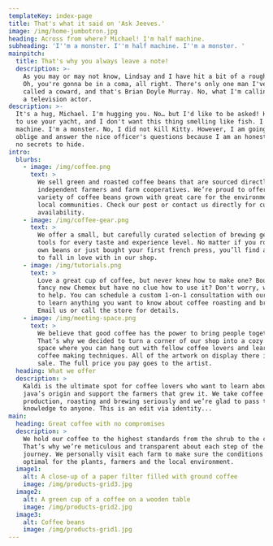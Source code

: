 ```yaml
---
templateKey: index-page
title: That's what it said on 'Ask Jeeves.'
image: /img/home-jumbotron.jpg
heading: Across from where? Michael! I'm half machine.
subheading: 'I''m a monster. I''m half machine. I''m a monster. '
mainpitch:
  title: That's why you always leave a note!
  description: >-
    As you may or may not know, Lindsay and I have hit a bit of a rough patch.
    Oh, you're gonna be in a coma, all right. There's only one man I've ever
    called a coward, and that's Brian Doyle Murray. No, what I'm calling you is
    a television actor.
description: >-
  It's a hug, Michael. I'm hugging you. No… but I'd like to be asked! He'll want
  to use your yacht, and I don't want this thing smelling like fish. I'm half
  machine. I'm a monster. No, I did not kill Kitty. However, I am going to
  oblige and answer the nice officer's questions because I am an honest man with
  no secrets to hide.
intro:
  blurbs:
    - image: /img/coffee.png
      text: >
        We sell green and roasted coffee beans that are sourced directly from
        independent farmers and farm cooperatives. We’re proud to offer a
        variety of coffee beans grown with great care for the environment and
        local communities. Check our post or contact us directly for current
        availability.
    - image: /img/coffee-gear.png
      text: >
        We offer a small, but carefully curated selection of brewing gear and
        tools for every taste and experience level. No matter if you roast your
        own beans or just bought your first french press, you’ll find a gadget
        to fall in love with in our shop.
    - image: /img/tutorials.png
      text: >
        Love a great cup of coffee, but never knew how to make one? Bought a
        fancy new Chemex but have no clue how to use it? Don't worry, we’re here
        to help. You can schedule a custom 1-on-1 consultation with our baristas
        to learn anything you want to know about coffee roasting and brewing.
        Email us or call the store for details.
    - image: /img/meeting-space.png
      text: >
        We believe that good coffee has the power to bring people together.
        That’s why we decided to turn a corner of our shop into a cozy meeting
        space where you can hang out with fellow coffee lovers and learn about
        coffee making techniques. All of the artwork on display there is for
        sale. The full price you pay goes to the artist.
  heading: What we offer
  description: >
    Kaldi is the ultimate spot for coffee lovers who want to learn about their
    java’s origin and support the farmers that grew it. We take coffee
    production, roasting and brewing seriously and we’re glad to pass that
    knowledge to anyone. This is an edit via identity...
main:
  heading: Great coffee with no compromises
  description: >
    We hold our coffee to the highest standards from the shrub to the cup.
    That’s why we’re meticulous and transparent about each step of the coffee’s
    journey. We personally visit each farm to make sure the conditions are
    optimal for the plants, farmers and the local environment.
  image1:
    alt: A close-up of a paper filter filled with ground coffee
    image: /img/products-grid3.jpg
  image2:
    alt: A green cup of a coffee on a wooden table
    image: /img/products-grid2.jpg
  image3:
    alt: Coffee beans
    image: /img/products-grid1.jpg
---
```


